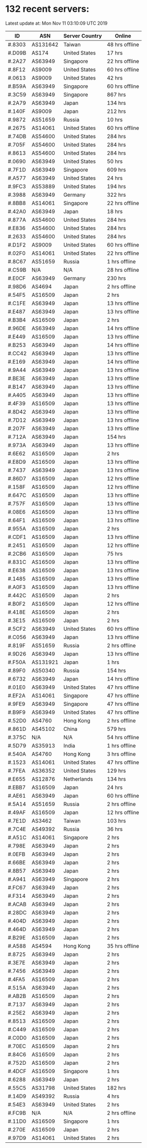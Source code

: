 # 132 recent servers:

Latest update at: Mon Nov 11 03:10:09 UTC 2019

| ID | ASN | Server Country | Online |
| -- | --- | -------------- | ------ |
| #.8303 | AS131642 | Taiwan | 48 hrs offline |
| #.D09B | AS174 | United States | 17 hrs |
| #.2A27 | AS63949 | Singapore | 22 hrs offline |
| #.8F12 | AS9009 | United States | 60 hrs offline |
| #.0613 | AS9009 | United States | 42 hrs |
| #.B59A | AS63949 | Singapore | 60 hrs offline |
| #.3C59 | AS63949 | Singapore | 867 hrs |
| #.2A79 | AS63949 | Japan | 134 hrs |
| #.140F | AS9009 | Japan | 212 hrs |
| #.9872 | AS51659 | Russia | 10 hrs |
| #.2675 | AS14061 | United States | 60 hrs offline |
| #.74DB | AS54600 | United States | 284 hrs |
| #.705F | AS54600 | United States | 284 hrs |
| #.8613 | AS54600 | United States | 284 hrs |
| #.0690 | AS63949 | United States | 50 hrs |
| #.7F1D | AS63949 | Singapore | 609 hrs |
| #.A577 | AS63949 | United States | 24 hrs |
| #.9FC3 | AS53889 | United States | 194 hrs |
| #.3988 | AS63949 | Germany | 322 hrs |
| #.8BB8 | AS14061 | Singapore | 22 hrs offline |
| #.42A0 | AS63949 | Japan | 18 hrs |
| #.877A | AS54600 | United States | 284 hrs |
| #.E836 | AS54600 | United States | 284 hrs |
| #.2633 | AS54600 | United States | 284 hrs |
| #.D1F2 | AS9009 | United States | 60 hrs offline |
| #.02F0 | AS14061 | United States | 22 hrs offline |
| #.8C67 | AS51659 | Russia | 1 hrs offline |
| #.C59B | N/A | N/A | 28 hrs offline |
| #.E0CF | AS63949 | Germany | 230 hrs |
| #.98D6 | AS4694 | Japan | 2 hrs offline |
| #.54F5 | AS16509 | Japan | 2 hrs |
| #.C1FE | AS63949 | Japan | 13 hrs offline |
| #.E487 | AS63949 | Japan | 13 hrs offline |
| #.B3B4 | AS16509 | Japan | 2 hrs |
| #.96DE | AS63949 | Japan | 14 hrs offline |
| #.E449 | AS16509 | Japan | 13 hrs offline |
| #.B253 | AS63949 | Japan | 14 hrs offline |
| #.CC42 | AS63949 | Japan | 13 hrs offline |
| #.E169 | AS63949 | Japan | 14 hrs offline |
| #.9A44 | AS63949 | Japan | 13 hrs offline |
| #.BE3E | AS63949 | Japan | 13 hrs offline |
| #.B147 | AS63949 | Japan | 13 hrs offline |
| #.A405 | AS63949 | Japan | 13 hrs offline |
| #.4F39 | AS16509 | Japan | 13 hrs offline |
| #.8D42 | AS63949 | Japan | 13 hrs offline |
| #.7D12 | AS63949 | Japan | 13 hrs offline |
| #.207F | AS63949 | Japan | 13 hrs offline |
| #.712A | AS63949 | Japan | 154 hrs |
| #.973A | AS63949 | Japan | 13 hrs offline |
| #.6E62 | AS16509 | Japan | 2 hrs |
| #.E8D9 | AS16509 | Japan | 13 hrs offline |
| #.7437 | AS63949 | Japan | 13 hrs offline |
| #.86D7 | AS16509 | Japan | 12 hrs offline |
| #.158F | AS16509 | Japan | 12 hrs offline |
| #.647C | AS16509 | Japan | 13 hrs offline |
| #.757F | AS16509 | Japan | 13 hrs offline |
| #.08E6 | AS16509 | Japan | 13 hrs offline |
| #.64F1 | AS16509 | Japan | 13 hrs offline |
| #.955A | AS16509 | Japan | 2 hrs |
| #.CDF1 | AS16509 | Japan | 13 hrs offline |
| #.2451 | AS16509 | Japan | 12 hrs offline |
| #.2CB6 | AS16509 | Japan | 75 hrs |
| #.831C | AS16509 | Japan | 13 hrs offline |
| #.E638 | AS16509 | Japan | 13 hrs offline |
| #.1485 | AS16509 | Japan | 13 hrs offline |
| #.A0F3 | AS16509 | Japan | 13 hrs offline |
| #.442C | AS16509 | Japan | 2 hrs |
| #.B0F2 | AS16509 | Japan | 12 hrs offline |
| #.418E | AS16509 | Japan | 2 hrs |
| #.3E15 | AS16509 | Japan | 2 hrs |
| #.5CF2 | AS63949 | United States | 60 hrs offline |
| #.C056 | AS63949 | Japan | 13 hrs offline |
| #.819F | AS51659 | Russia | 2 hrs offline |
| #.9D26 | AS63949 | Japan | 13 hrs offline |
| #.F50A | AS131921 | Japan | 1 hrs |
| #.89F0 | AS50340 | Russia | 154 hrs |
| #.6732 | AS63949 | Japan | 14 hrs offline |
| #.01E0 | AS63949 | United States | 47 hrs offline |
| #.EF2A | AS14061 | Singapore | 47 hrs offline |
| #.9FE9 | AS63949 | Singapore | 47 hrs offline |
| #.B9F9 | AS63949 | United States | 47 hrs offline |
| #.52D0 | AS4760 | Hong Kong | 2 hrs offline |
| #.861D | AS45102 | China | 579 hrs |
| #.375C | N/A | N/A | 54 hrs offline |
| #.5D79 | AS35913 | India | 1 hrs offline |
| #.540A | AS4760 | Hong Kong | 3 hrs offline |
| #.1523 | AS14061 | United States | 47 hrs offline |
| #.7FEA | AS36352 | United States | 129 hrs |
| #.E655 | AS12876 | Netherlands | 134 hrs |
| #.EBB7 | AS16509 | Japan | 24 hrs |
| #.AE61 | AS63949 | Japan | 60 hrs offline |
| #.5A14 | AS51659 | Russia | 2 hrs offline |
| #.49AF | AS16509 | Japan | 12 hrs offline |
| #.7E1D | AS3462 | Taiwan | 103 hrs |
| #.7C4E | AS49392 | Russia | 36 hrs |
| #.A51C | AS14061 | Singapore | 2 hrs |
| #.798E | AS63949 | Japan | 2 hrs |
| #.0EFB | AS63949 | Japan | 2 hrs |
| #.66BE | AS63949 | Japan | 2 hrs |
| #.8B57 | AS63949 | Japan | 2 hrs |
| #.A941 | AS63949 | Singapore | 2 hrs |
| #.FC67 | AS63949 | Japan | 2 hrs |
| #.F314 | AS63949 | Japan | 2 hrs |
| #.ACAB | AS63949 | Japan | 2 hrs |
| #.28DC | AS63949 | Japan | 2 hrs |
| #.404D | AS63949 | Japan | 2 hrs |
| #.464D | AS63949 | Japan | 2 hrs |
| #.B29E | AS16509 | Japan | 2 hrs |
| #.A588 | AS4594 | Hong Kong | 35 hrs offline |
| #.8725 | AS63949 | Japan | 2 hrs |
| #.3E7E | AS63949 | Japan | 2 hrs |
| #.7456 | AS63949 | Japan | 2 hrs |
| #.4FA5 | AS16509 | Japan | 2 hrs |
| #.515A | AS63949 | Japan | 2 hrs |
| #.AB2B | AS16509 | Japan | 2 hrs |
| #.7137 | AS63949 | Japan | 2 hrs |
| #.25E2 | AS63949 | Japan | 2 hrs |
| #.8513 | AS16509 | Japan | 2 hrs |
| #.C449 | AS16509 | Japan | 2 hrs |
| #.C0D0 | AS16509 | Japan | 2 hrs |
| #.70EC | AS16509 | Japan | 2 hrs |
| #.84C6 | AS16509 | Japan | 2 hrs |
| #.752D | AS16509 | Japan | 2 hrs |
| #.4DCF | AS16509 | Singapore | 1 hrs |
| #.6288 | AS63949 | Japan | 2 hrs |
| #.55C5 | AS31798 | United States | 182 hrs |
| #.14D9 | AS49392 | Russia | 4 hrs |
| #.54E3 | AS63949 | United States | 2 hrs |
| #.FC9B | N/A | N/A | 2 hrs offline |
| #.11D0 | AS16509 | Singapore | 1 hrs |
| #.270E | AS16509 | Japan | 2 hrs |
| #.97D9 | AS14061 | United States | 2 hrs |

